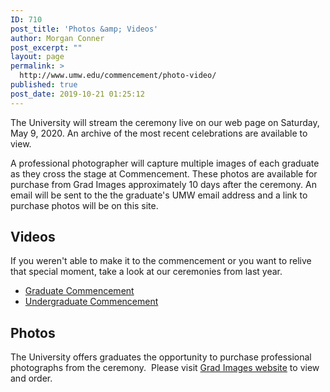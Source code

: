 ```yaml
---
ID: 710
post_title: 'Photos &amp; Videos'
author: Morgan Conner
post_excerpt: ""
layout: page
permalink: >
  http://www.umw.edu/commencement/photo-video/
published: true
post_date: 2019-10-21 01:25:12
---
```

The University will stream the ceremony live on our web page on Saturday, May 9, 2020. An archive of the most recent celebrations are available to view.

A professional photographer will capture multiple images of each graduate as they cross the stage at Commencement. These photos are available for purchase from Grad Images approximately 10 days after the ceremony. An email will be sent to the the graduate's UMW email address and a link to purchase photos will be on this site.
<h2>Videos</h2>
If you weren't able to make it to the commencement or you want to relive that special moment, take a look at our ceremonies from last year.
<ul>
 	<li><a href="https://vimeo.com/336360677">Graduate Commencement</a></li>
 	<li><a href="https://vimeo.com/336360580">Undergraduate Commencement</a></li>
</ul>
<h2>Photos</h2>
The University offers graduates the opportunity to purchase professional photographs from the ceremony.  Please visit <a href="https://www.gradimages.ca/universityofmarywashington">Grad Images website</a> to view and order.